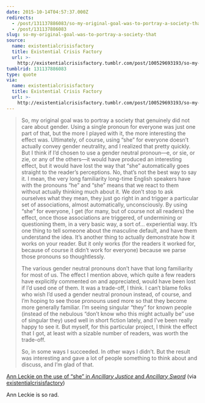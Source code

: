```yaml
---
date: 2015-10-14T04:57:37.000Z
redirects:
  - /post/131137886083/so-my-original-goal-was-to-portray-a-society-that
  - /post/131137886083
slug: so-my-original-goal-was-to-portray-a-society-that
source:
  name: existentialcrisisfactory
  title: Existential Crisis Factory
  url: >-
    http://existentialcrisisfactory.tumblr.com/post/100529693193/so-my-original-goal-was-to-portray-a-society-that
tumblrid: 131137886083
type: quote
via:
  name: existentialcrisisfactory
  title: Existential Crisis Factory
  url: >-
    http://existentialcrisisfactory.tumblr.com/post/100529693193/so-my-original-goal-was-to-portray-a-society-that
---
```

> <p>So, my original goal was to portray a society that genuinely did not care about gender. Using a single pronoun for everyone was just one part of that, but the more I played with it, the more interesting the effect was. Ultimately, of course, using “she” for everyone doesn’t actually convey gender neutrality, and I realized that pretty quickly. But I think if I’d chosen to use a gender neutral pronoun—e, or sie, or zie, or any of the others—it would have produced an interesting effect, but it would have lost the way that “she” automatically goes straight to the reader’s perceptions. No, that’s not the best way to say it. I mean, the very long familiarity long-time English speakers have with the pronouns “he” and “she” means that we react to them without actually thinking much about it. We don’t stop to ask ourselves what they mean, they just go right in and trigger a particular set of associations, almost automatically, unconsciously. By using “she” for everyone, I get (for many, but of course not all readers) the effect, once those associations are triggered, of undermining or questioning them, in a very basic way, a sort of… experiential way. It’s one thing to tell someone about the masculine default, and have them understand the idea. It’s another thing to actually demonstrate how it works on your reader. But it only works (for the readers it worked for, because of course it didn’t work for everyone) because we parse those pronouns so thoughtlessly.</p>
> 
> <p>The various gender neutral pronouns don’t have that long familiarity for most of us. The effect I mention above, which quite a few readers have explicitly commented on and appreciated, would have been lost if I’d used one of them. It was a trade-off, I think. I can’t blame folks who wish I’d used a gender neutral pronoun instead, of course, and I’m hoping to see those pronouns used more so that they become more generally familiar. I’m seeing singular “they” for known people (instead of the nebulous “don’t know who this might actually be” use of singular they) used well in short fiction lately, and I’ve been really happy to see it. But myself, for this particular project, I think the effect that I got, at least with a sizable number of readers, was worth the trade-off.</p>
> 
> <p>So, in some ways I succeeded. In other ways I didn’t. But the result was interesting and gave a lot of people something to think about and discuss, and I’m glad of that.</p>

<a href="http://www.tor.com/blogs/2014/10/sleeps-with-monsters-ann-leckie-answers-eight-questions?utm_source=exacttarget&amp;utm_medium=-na&amp;utm_term=tordotcom&amp;utm_content=-na_readblog_BlogPost&amp;utm_campaign=Tor.comBookCoverage">Ann Leckie on the use of “she” in <i>Ancillary Justice</i> and <i>Ancillary Sword</i></a> (via <a href="http://existentialcrisisfactory.tumblr.com/" class="tumblr_blog">existentialcrisisfactory</a>)

<p>Ann Leckie is so rad.</p>

